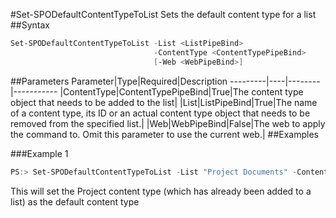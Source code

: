 #Set-SPODefaultContentTypeToList
Sets the default content type for a list
##Syntax
```powershell
Set-SPODefaultContentTypeToList -List <ListPipeBind>
                                -ContentType <ContentTypePipeBind>
                                [-Web <WebPipeBind>]
```


##Parameters
Parameter|Type|Required|Description
---------|----|--------|-----------
|ContentType|ContentTypePipeBind|True|The content type object that needs to be added to the list|
|List|ListPipeBind|True|The name of a content type, its ID or an actual content type object that needs to be removed from the specified list.|
|Web|WebPipeBind|False|The web to apply the command to. Omit this parameter to use the current web.|
##Examples

###Example 1
```powershell
PS:> Set-SPODefaultContentTypeToList -List "Project Documents" -ContentType "Project"
```
This will set the Project content type (which has already been added to a list) as the default content type
